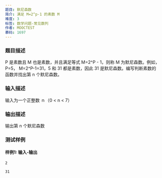 ```yaml
---
题目: 默尼森数
简介: 满足 M=2^p-1 的素数 M
难度: 3
标签: 数学问题-常见数列
作者: MOOCTEST
慕码: 1697
---
```


### 题目描述

P 是素数且 M 也是素数，并且满足等式 M=2^P - 1，则称 M 为默尼森数。例如，P=5， M=2^P-1=31，5 和 31 都是素数，因此 31 是默尼森数。编写判断素数的函数并找出第 n 个默尼森数。

### 输入描述

输入为一个正整数 ｎ（0 < n < 7）

### 输出描述

输出第 n 个默尼森数

### 测试样例

#### 样例1: 输入-输出

```
2
```

```
31
```

